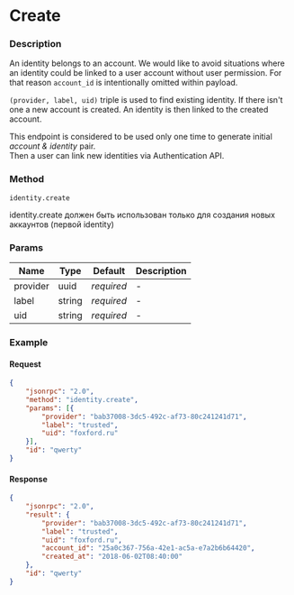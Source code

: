 # Create

### Description

An identity belongs to an account. We would like to avoid situations where an identity could be linked to a user account without user permission. For that reason `account_id` is intentionally omitted within payload.  

`(provider, label, uid)` triple is used to find existing identity. If there isn't one a new account is created. An identity is then linked to the created account. 
 
This endpoint is considered to be used only one time to generate initial _account & identity_ pair.  
Then a user can link new identities via Authentication API.

### Method

```
identity.create
```

identity.create должен быть использован только для создания новых аккаунтов (первой identity)

### Params

Name      | Type   | Default    | Description
--------- | ------ | ---------- | ------------------
provider  | uuid   | _required_ | -
label     | string | _required_ | -
uid       | string | _required_ | -

### Example

#### Request

```json
{
    "jsonrpc": "2.0",
    "method": "identity.create",
    "params": [{
        "provider": "bab37008-3dc5-492c-af73-80c241241d71",
        "label": "trusted",
        "uid": "foxford.ru"
    }],
    "id": "qwerty"
}
```

#### Response

```json
{
    "jsonrpc": "2.0",
    "result": {
        "provider": "bab37008-3dc5-492c-af73-80c241241d71",
        "label": "trusted",
        "uid": "foxford.ru",
        "account_id": "25a0c367-756a-42e1-ac5a-e7a2b6b64420",
        "created_at": "2018-06-02T08:40:00"
    },
    "id": "qwerty"
}
```
